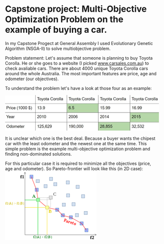 # Capstone project: Multi-Objective Optimization Problem on the example of buying a car.

In my Capstone Progect at General Assembly I used Evolutionary Genetic Algorithm (NSGA-II) to solve multiobjective problem.

Problem statement:
Let's assume that someone is planning to buy Toyota Corolla. He or she goes to a website (I picked www.carsales.com.au) to check avaliable cars. There are about 4000 unique Toyota Corolla cars around the whole Australia. The most important features are price, age and odometer (our objectives). 

To understand the problem let's have a look at those four as an example:

![](table.jpg)

It is unclear which one is the best deal. Because a buyer wants the chipest car with the least odometer and the newest one at the same time. This simple problem is the example multi-objective optimization problem and finding non-dominated solutions.

For this particular case it is required to minimize all the objectives (price, age and odometer). So Pareto-frontier will look like this (in 2D case):
![](300px-Front_pareto.svg.png)



